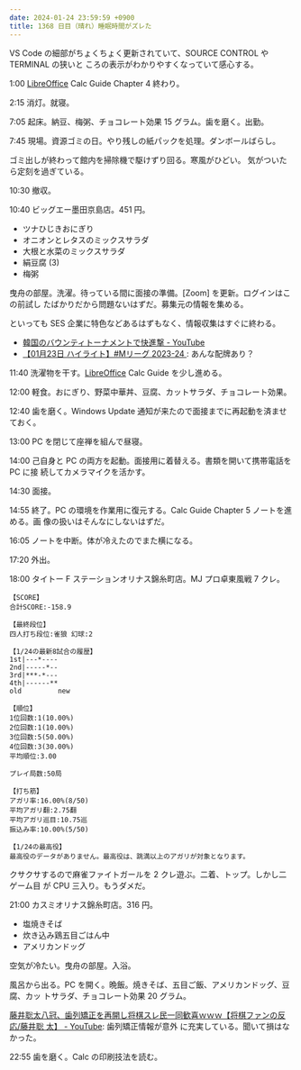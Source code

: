 ```yaml
---
date: 2024-01-24 23:59:59 +0900
title: 1368 日目（晴れ）睡眠時間がズレた
---
```


VS Code の細部がちょくちょく更新されていて、SOURCE CONTROL や TERMINAL の狭いと
ころの表示がわかりやすくなっていて感心する。

1:00 [LibreOffice] Calc Guide Chapter 4 終わり。

2:15 消灯。就寝。

7:05 起床。納豆、梅粥、チョコレート効果 15 グラム。歯を磨く。出勤。

7:45 現場。資源ゴミの日。やり残しの紙パックを処理。ダンボールばらし。

ゴミ出しが終わって館内を掃除機で駆けずり回る。寒風がひどい。
気がついたら定刻を過ぎている。

10:30 撤収。

10:40 ビッグエー墨田京島店。451 円。

* ツナひじきおにぎり
* オニオンとレタスのミックスサラダ
* 大根と水菜のミックスサラダ
* 絹豆腐 (3)
* 梅粥

曳舟の部屋。洗濯。待っている間に面接の準備。[Zoom] を更新。ログインはこの前試し
たばかりだから問題ないはずだ。募集元の情報を集める。

といっても SES 企業に特色などあるはずもなく、情報収集はすぐに終わる。

* [韓国のバウンティトーナメントで快進撃 - YouTube
  ](https://www.youtube.com/watch?v=ge853gEjeJ0)
* [【01月23日 ハイライト】#Mリーグ 2023-24
  ](https://www.youtube.com/watch?v=A_Nsg-Y62z4): あんな配牌あり？

11:40 洗濯物を干す。[LibreOffice] Calc Guide を少し進める。

12:00 軽食。おにぎり、野菜中華丼、豆腐、カットサラダ、チョコレート効果。

12:40 歯を磨く。Windows Update 通知が来たので面接までに再起動を済ませておく。

13:00 PC を閉じて座禅を組んで昼寝。

14:00 己自身と PC の両方を起動。面接用に着替える。書類を開いて携帯電話を PC に接
続してカメラマイクを活かす。

14:30 面接。

14:55 終了。PC の環境を作業用に復元する。Calc Guide Chapter 5 ノートを進める。画
像の扱いはそんなにしないはずだ。

16:05 ノートを中断。体が冷えたのでまた横になる。

17:20 外出。

18:00 タイトー F ステーションオリナス錦糸町店。MJ プロ卓東風戦 7 クレ。

```text
【SCORE】
合計SCORE:-158.9

【最終段位】
四人打ち段位:雀狼 幻球:2

【1/24の最新8試合の履歴】
1st|---*----
2nd|-----*--
3rd|***-*---
4th|------**
old         new

【順位】
1位回数:1(10.00%)
2位回数:1(10.00%)
3位回数:5(50.00%)
4位回数:3(30.00%)
平均順位:3.00

プレイ局数:50局

【打ち筋】
アガリ率:16.00%(8/50)
平均アガリ翻:2.75翻
平均アガリ巡目:10.75巡
振込み率:10.00%(5/50)

【1/24の最高役】
最高役のデータがありません。最高役は、跳満以上のアガリが対象となります。
```

クサクサするので麻雀ファイトガールを 2 クレ遊ぶ。二着、トップ。しかし二ゲーム目
が CPU 三入り。もうダメだ。

21:00 カスミオリナス錦糸町店。316 円。

* 塩焼きそば
* 炊き込み鶏五目ごはん中
* アメリカンドッグ

空気が冷たい。曳舟の部屋。入浴。

風呂から出る。PC を開く。晩飯。焼きそば、五目ご飯、アメリカンドッグ、豆腐、カッ
トサラダ、チョコレート効果 20 グラム。

[藤井聡太八冠、歯列矯正を再開し将棋スレ民一同歓喜ｗｗｗ【将棋ファンの反応/藤井聡
太】 - YouTube](https://www.youtube.com/watch?v=xgyGwAC3NSw): 歯列矯正情報が意外
に充実している。聞いて損はなかった。

22:55 歯を磨く。Calc の印刷技法を読む。

[LibreOffice]: https://www.libreoffice.org/
